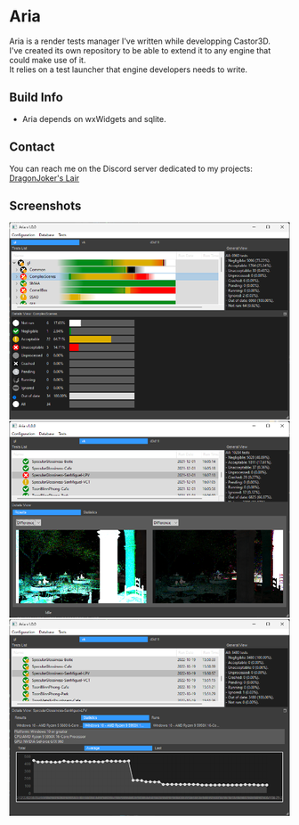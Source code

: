 # Aria

Aria is a render tests manager I've written while developping Castor3D.  
I've created its own repository to be able to extend it to any engine that could make use of it.  
It relies on a test launcher that engine developers needs to write.  

## Build Info

- Aria depends on wxWidgets and sqlite.  

## Contact

You can reach me on the Discord server dedicated to my projects: [DragonJoker's Lair](https://discord.gg/NuTFAh55G6)

## Screenshots

<img alt="Tests summary view" src="./img/aria-01.png">
<img alt="Test results difference" src="./img/aria-02.png">
<img alt="Test statistics" src="./img/aria-03.png">
